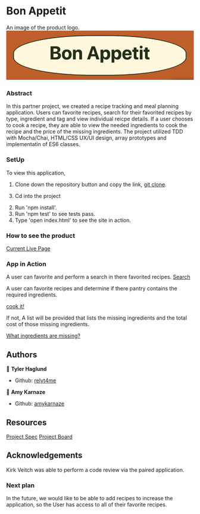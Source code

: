 # Bon Appetit

An image of the product logo.  
![logo](READMEimages/logo.png)

### Abstract

In this partner project, we created a recipe tracking and meal planning application. Users can favorite recipes, search for their favorited recipes by type, ingredient and tag and view individual reicpe details. If a user chooses to cook a recipe, they are able to view the needed ingredients to cook the recipe and the price of the missing ingredients.
The project utilized TDD with Mocha/Chai, HTML/CSS UX/UI design, array prototypes and implementatin of ES6 classes.


### SetUp

To view this application,
1) Clone down the repository button and copy the link, [git clone](git@github.com:amykarnaze/bon-appetit.git).
3. Cd into the project
2) Run 'npm install'.
3) Run 'npm test' to see tests pass.
4) Type 'open index.html' to see the site in action.

### How to see the product

[Current Live Page](https://github.com/amykarnaze/bon-appetit)

### App in Action

A user can favorite and perform a search in there favorited recipes.
[Search](https://media.giphy.com/media/S8a4RapUk4oDU5N9US/giphy.gif)

A user can favorite recipes and determine if there pantry contains the required ingredients. 

[cook it!](https://media.giphy.com/media/ie2SLdeGUebM5jJ0XP/giphy.gif)

If not, A list will be provided that lists the missing ingredients and the total cost of those missing ingredients.

[What ingredients are missing?](https://media.giphy.com/media/hV7QFQ1C2KePfZJyDM/giphy.gif)

## Authors

👤 **Tyler Haglund**
- Github: [relyt4me](https://github.com/relyt4me)

👤 **Amy Karnaze**
- Github: [amykarnaze](https://github.com/amykarnaze/bon-appetit/commits?author=relyt4me)

## Resources

[Project Spec](https://frontend.turing.io/projects/whats-cookin.html)
[Project Board](https://github.com/amykarnaze/bon-appetit/projects)

## Acknowledgements

Kirk Veitch was able to perform a code review via the paired application.

### Next plan

In the future, we would like to be able to add recipes to increase the application, so the User has access to all of their favorite recipes.


